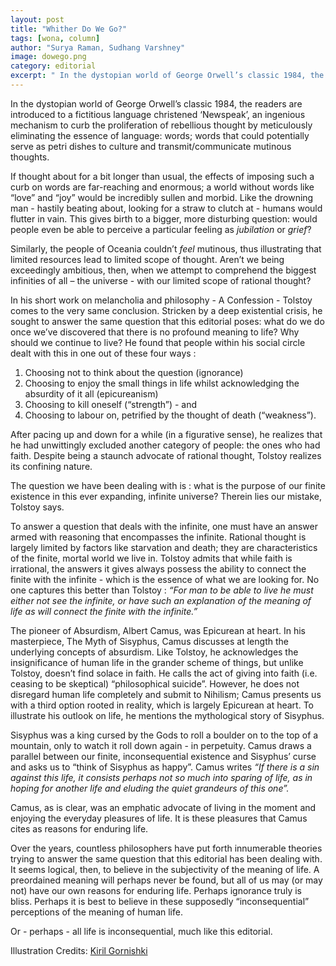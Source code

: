 ```yaml
---
layout: post
title: "Whither Do We Go?"
tags: [wona, column]
author: "Surya Raman, Sudhang Varshney"
image: dowego.png 
category: editorial
excerpt: " In the dystopian world of George Orwell’s classic 1984, the readers are introduced to a fictitious language christened ‘Newspeak’, an ingenious mechanism to curb the proliferation of rebellious thought by meticulously eliminating the essence of language: words"
---
```


In the dystopian world of George Orwell’s classic 1984, the readers are introduced to a fictitious language christened ‘Newspeak’, an ingenious mechanism to curb the proliferation of rebellious thought by meticulously eliminating the essence of language: words; words that could potentially serve as petri dishes to culture and transmit/communicate mutinous thoughts.

If thought about for a bit longer than usual, the effects of imposing such a curb on words are far-reaching and enormous; a world without words like “love” and “joy” would be incredibly sullen and morbid. Like the drowning man - hastily beating about, looking for a straw to clutch at - humans would flutter in vain. This gives birth to a bigger, more disturbing question: would people even be able to perceive a particular feeling as _jubilation_ or _grief_?

Similarly, the people of Oceania couldn’t _feel_ mutinous, thus illustrating that limited resources lead to limited scope of thought. Aren’t we being exceedingly ambitious, then, when we attempt to comprehend the biggest infinities of all – the universe - with our limited scope of rational thought?
 
In his short work on melancholia and philosophy -  A Confession - Tolstoy comes to the very same conclusion. Stricken by a deep existential crisis, he sought to answer the same question that this editorial poses: what do we do once we’ve discovered that there is no profound meaning to life? Why should we continue to live?  He found that people within his social circle dealt with this in one out of these four ways : 

1. Choosing not to think about the question (ignorance)
2. Choosing to enjoy the small things in life whilst acknowledging the absurdity of it all (epicureanism)
3. Choosing to kill oneself (“strength”) - and 
4. Choosing to labour on, petrified by the thought of death (“weakness”).

After pacing up and down for a while (in a figurative sense), he realizes that he had unwittingly excluded another category of people: the ones who had faith. Despite being a staunch advocate of rational thought, Tolstoy realizes its confining nature.

The question we have been dealing with is : what is the purpose of our finite existence in this ever expanding, infinite universe? Therein lies our mistake, Tolstoy says.

To answer a question that deals with the infinite, one must have an answer armed with reasoning that encompasses the infinite. Rational thought is largely limited by factors like starvation and death; they are characteristics of the finite, mortal world we live in. Tolstoy admits that while faith is irrational, the answers it gives always possess the ability to connect the finite with the infinite - which is the essence of what we are looking for. No one captures this better than Tolstoy : _“For man to be able to live he must either not see the infinite, or have such an explanation of the meaning of life as will connect the finite with the infinite.”_

The pioneer of Absurdism, Albert Camus, was Epicurean at heart. In his masterpiece, The Myth of Sisyphus, Camus discusses at length the underlying concepts of absurdism. Like Tolstoy, he acknowledges the insignificance of human life in the grander scheme of things, but unlike Tolstoy, doesn’t find solace in faith. He calls the act of giving into faith (i.e. ceasing to be skeptical) “philosophical suicide”. However, he does not disregard human life completely and submit to Nihilism; Camus presents us with a third option rooted in reality, which is largely Epicurean at heart. To illustrate his outlook on life, he mentions the mythological story of Sisyphus.

Sisyphus was a king cursed by the Gods to roll a boulder on to the top of a mountain, only to watch it roll down again - in perpetuity. Camus draws a parallel between our finite, inconsequential existence and Sisyphus’ curse and asks us to “think of Sisyphus as happy”. Camus writes _“If there is a sin against this life, it consists perhaps not so much into sparing of life, as in hoping for another life and eluding the quiet grandeurs of this one”._

Camus, as is clear, was an emphatic advocate of living in the moment and enjoying the everyday pleasures of life. It is these pleasures that Camus cites as reasons for enduring life.

Over the years, countless philosophers have put forth innumerable theories trying to answer the same question that this editorial has been dealing with. It seems logical, then, to believe in the subjectivity of the meaning of life. A preordained meaning will perhaps never be found, but all of us may (or may not) have our own reasons for enduring life. Perhaps ignorance truly is bliss. Perhaps it is best to believe in these supposedly “inconsequential” perceptions of the meaning of human life.

Or - perhaps - all life is inconsequential, much like this editorial.
<br>

Illustration Credits: <span style="color:#0645AD">[Kiril Gornishki](https://dribbble.com/KirilGornishki)</span>

